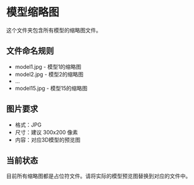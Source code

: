 # 模型缩略图

这个文件夹包含所有模型的缩略图文件。

## 文件命名规则
- model1.jpg - 模型1的缩略图
- model2.jpg - 模型2的缩略图
- ...
- model15.jpg - 模型15的缩略图

## 图片要求
- 格式：JPG
- 尺寸：建议 300x200 像素
- 内容：对应3D模型的预览图

## 当前状态
目前所有缩略图都是占位符文件。请将实际的模型预览图替换到对应的文件中。
